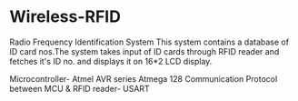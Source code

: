 # Wireless-RFID

Radio Frequency Identification System This system contains a database of ID card nos.The system takes input of ID cards through RFID reader and fetches it's ID no. and displays it on 16*2 LCD display.

Microcontroller- Atmel AVR series Atmega 128 Communication Protocol between MCU & RFID reader- USART

